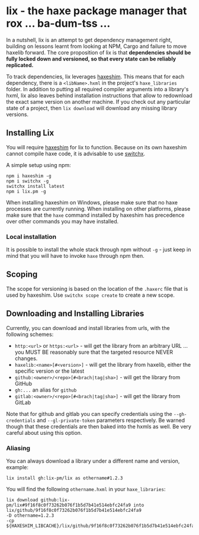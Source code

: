 # lix - the haxe package manager that rox ... ba-dum-tss ...

In a nutshell, lix is an attempt to get dependency management right, building on lessons learnt from looking at NPM, Cargo and failure to move haxelib forward. The core proposition of lix is that **dependencies should be fully locked down and versioned, so that every state can be reliably replicated.**

To track dependencies, lix leverages [haxeshim](https://github.com/lix-pm/haxeshim). This means that for each dependency, there is a `<libName>.hxml` in the project's `haxe_libraries` folder. In addition to putting all required compiler arguments into a library's hxml, lix also leaves behind installation instructions that allow to redownload the exact same version on another machine. If you check out any particular state of a project, then `lix download` will download any missing library versions.

## Installing Lix

You will require [haxeshim](https://github.com/lix-pm/haxeshim) for lix to function. Because on its own haxeshim cannot compile haxe code, it is advisable to use [switchx](https://github.com/lix-pm/switchx).
  
A simple setup using npm:
  
```
npm i haxeshim -g
npm i switchx -g
switchx install latest
npm i lix.pm -g
```

When installing haxeshim on Windows, please make sure that no haxe processes are currently running. When installing on other platforms, please make sure that the `haxe` command installed by haxeshim has precedence over other commands you may have installed.

### Local installation

It is possible to install the whole stack through npm without `-g` - just keep in mind that you will have to invoke `haxe` through npm then. 

## Scoping

The scope for versioning is based on the location of the `.haxerc` file that is used by haxeshim. Use `switchx scope create` to create a new scope.

## Downloading and Installing Libraries

Currently, you can download and install libraries from urls, with the following schemes:
  
- `http:<url>` or `https:<url>` - will get the library from an arbitrary URL ... you MUST BE reasonably sure that the targeted resource NEVER changes.
- `haxelib:<name>[#<version>]` - will get the library from haxelib, either the specific version or the latest
- `github:<owner>/<repo>[#<brach|tag|sha>]` - will get the library from GitHub
- `gh:...` an alias for `github`
- `gitlab:<owner>/<repo>[#<brach|tag|sha>]` - will get the library from GitLab

Note that for github and gitlab you can specify credentials using the `--gh-credentials` and `--gl-private-token` parameters respectively. Be warned though that these credentials are then baked into the hxmls as well. Be very careful about using this option.

### Aliasing

You can always download a library under a different name and version, example:
  
```
lix install gh:lix-pm/lix as othername#1.2.3
```

You will find the following `othername.hxml` in your `haxe_libraries`:

```
lix download github:lix-pm/lix#9f16f8c0f73262b076f1b5d7b41e514ebfc24fa9 into lix/github/9f16f8c0f73262b076f1b5d7b41e514ebfc24fa9
-D othername=1.2.3
-cp ${HAXESHIM_LIBCACHE}/lix/github/9f16f8c0f73262b076f1b5d7b41e514ebfc24fa9/src
```
